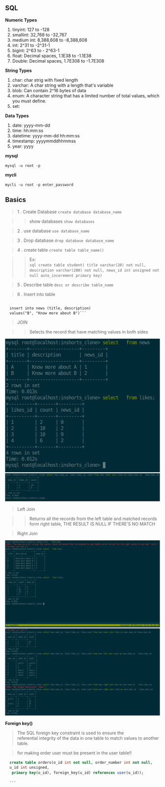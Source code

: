 ## SQL

**Numeric Types**
1. tinyint: 127 to -128
2. smallint: 32,768 to -32,767
3. medium int: 8,388,608  to -8,388,608
4. int: 2^31 to -2^31-1
5. bigint: 2^63 to - 2^63-1
6. float: Decimal spaces, 1.1E38 to -1.1E38
7. Double: Decimal spaces, 1.7E308 to -1.7E308

**String Types**
1. char: char strig with fixed length
2. varchar: A char string with a length that's variable
3. blob: Can contain 2^16 bytes of data
4. enum: A character string that has a limited number of  total values, which you must define.
5. set:

**Data Types**
1. date: yyyy-mm-dd
2. time: hh:mm:ss
3. datetime: yyyy-mm-dd hh:mm:ss
4. timestamp: yyyymmddhhmmss
5. year: yyyy


**mysql**

`mysql -u root -p`

**mycli**

`mycli -u root -p enter_password`

## Basics

> 1 . Create Database `create database database_name`

>>  show databases `show databases`

> 2 . use database `use database_name`

> 3 . Drop database `drop database database_name`

> 4 . create table `create table table_name()`

 >>Ex:  
          ```sql
           create table student( title varchar(20)
           not null, description varchar(200) not null,
           news_id int unsigned not null auto_incerement primary key)```

> 5 . Describe table `desc or describe table_name`

> 6 . Insert into table

>>  ```sql
      insert into news (title, description)
      values("B", "Know more about B")```

> JOIN  

>> Selects the record that have matching values in both sides    



![alt text](https://github.com/amifullstack/sql/blob/master/img/select.png "select")
![alt text](https://github.com/amifullstack/sql/blob/master/img/join.png "join")


> Left Join

>> Returns all the records from the left table and matched records form right table, THE RESULT IS NULL IF THERE'S NO MATCH

> Right Join

![alt text](https://github.com/amifullstack/sql/blob/master/img/data.png "data")
![alt text](https://github.com/amifullstack/sql/blob/master/img/all_join.png)

**Foreign key()**

> The SQL foreign key constraint is used to ensure the  
  referential integrity of the data in one table to match values to another table.


> for making order user must be present in the user table!!


  ```sql
    create table orders(o_id int not null, order_number int not null,
    u_id int unsigned,
     primary key(o_id), foreign_key(u_id) references user(u_id));    

    ```
